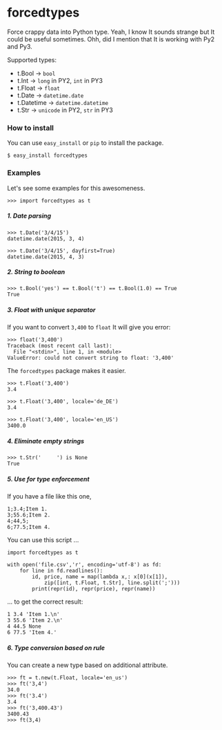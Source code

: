 # forcedtypes

Force crappy data into Python type. Yeah, I know It sounds strange but It could be useful sometimes. Ohh, did I mention that It is working with Py2 and Py3.

Supported types:

- t.Bool -> `bool`
- t.Int -> `long` in PY2, `int` in PY3
- t.Float -> `float`
- t.Date -> `datetime.date`
- t.Datetime -> `datetime.datetime`
- t.Str -> `unicode` in PY2, `str` in PY3

### How to install

You can use `easy_install` or `pip` to install the package.

	$ easy_install forcedtypes
	
### Examples

Let's see some examples for this awesomeness.

	>>> import forcedtypes as t

##### 1. Date parsing
	
	>>> t.Date('3/4/15')
	datetime.date(2015, 3, 4)
	
	>>> t.Date('3/4/15', dayfirst=True)
	datetime.date(2015, 4, 3)
	
##### 2. String to boolean

	>>> t.Bool('yes') == t.Bool('t') == t.Bool(1.0) == True
	True
	
##### 3. Float with unique separator

If you want to convert `3,400` to `float` It will give you error:

	>>> float('3,400')
	Traceback (most recent call last):
	  File "<stdin>", line 1, in <module>
	ValueError: could not convert string to float: '3,400'

The `forcedtypes` package makes it easier.

	>>> t.Float('3,400')
	3.4
	
	>>> t.Float('3,400', locale='de_DE')
	3.4
	
	>>> t.Float('3,400', locale='en_US')
	3400.0

##### 4. Eliminate empty strings

	>>> t.Str('     ') is None
	True
	
##### 5. Use for type enforcement

If you have a file like this one,

	1;3.4;Item 1.
	3;55.6;Item 2.
	4;44,5;
	6;77.5;Item 4.

You can use this script ...

	import forcedtypes as t
	
	with open('file.csv','r', encoding='utf-8') as fd:
	    for line in fd.readlines():
	        id, price, name = map(lambda x,: x[0](x[1]), 
	        	zip([int, t.Float, t.Str], line.split(';')))
	        print(repr(id), repr(price), repr(name))

... to get the correct result:
        
	1 3.4 'Item 1.\n'
	3 55.6 'Item 2.\n'
	4 44.5 None
	6 77.5 'Item 4.'
	
##### 6. Type conversion based on rule

You can create a new type based on additional attribute.

	>>> ft = t.new(t.Float, locale='en_us')
	>>> ft('3,4')
	34.0
	>>> ft('3.4')
	3.4
	>>> ft('3,400.43')
	3400.43
	>>> ft(3,4)
